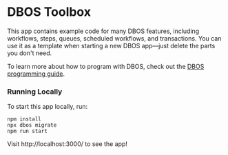 # DBOS Toolbox

This app contains example code for many DBOS features, including workflows, steps, queues, scheduled workflows, and transactions.
You can use it as a template when starting a new DBOS app&mdash;just delete the parts you don't need.

To learn more about how to program with DBOS, check out the [DBOS programming guide](https://docs.dbos.dev/typescript/programming-guide).

### Running Locally

To start this app locally, run:

```shell
npm install
npx dbos migrate
npm run start
```

Visit http://localhost:3000/ to see the app!